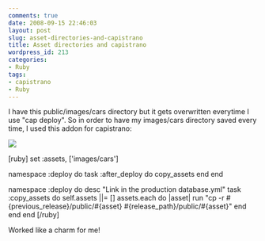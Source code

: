 ```yaml
---
comments: true
date: 2008-09-15 22:46:03
layout: post
slug: asset-directories-and-capistrano
title: Asset directories and capistrano
wordpress_id: 213
categories:
- Ruby
tags:
- capistrano
- Ruby
---
```


I have this public/images/cars directory but it gets overwritten everytime I use "cap deploy". So in order to have my images/cars directory saved every time, I used this addon for capistrano:



![](/wp-content/uploads/2008/09/capistrano_logo.png)

[ruby]
set :assets, ['images/cars']

namespace :deploy do
  task :after_deploy do
    copy_assets
  end
end

namespace :deploy do
  desc "Link in the production database.yml"
  task :copy_assets do
  self.assets ||= []
    assets.each do |asset|
      run "cp -r #{previous_release}/public/#{asset} #{release_path}/public/#{asset}"
    end
  end
end
[/ruby]



Worked like a charm for me!
